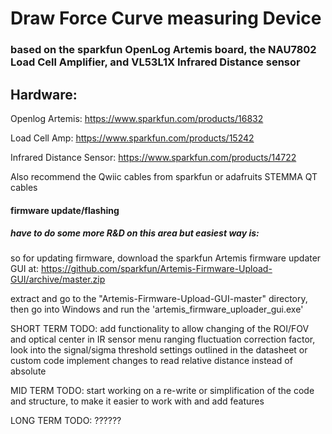 # Draw Force Curve measuring Device
### based on the sparkfun OpenLog Artemis board, the NAU7802 Load Cell Amplifier, and VL53L1X Infrared Distance sensor
## Hardware:

Openlog Artemis: https://www.sparkfun.com/products/16832

Load Cell Amp: https://www.sparkfun.com/products/15242

Infrared Distance Sensor: https://www.sparkfun.com/products/14722

Also recommend the Qwiic cables from sparkfun or adafruits STEMMA QT cables


#### firmware update/flashing
##### have to do some more R&D on this area but easiest way is: 
so for updating firmware, download the sparkfun Artemis firmware updater GUI at: https://github.com/sparkfun/Artemis-Firmware-Upload-GUI/archive/master.zip

extract and go to the "Artemis-Firmware-Upload-GUI-master" directory, then go into Windows and run the 'artemis_firmware_uploader_gui.exe' 




SHORT TERM TODO:
  add functionality to allow changing of the ROI/FOV and optical center in IR sensor menu
  ranging fluctuation correction factor, look into the signal/sigma threshold settings outlined in the datasheet or custom code 
  implement changes to read relative distance instead of absolute
  
MID TERM TODO:
 start working on a re-write or simplification of the code and structure, to make it easier to work with and add features
 
 
LONG TERM TODO:
  ??????

